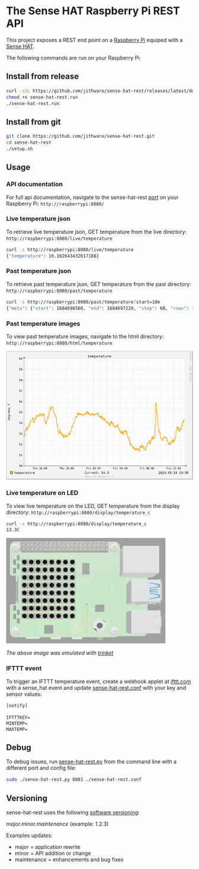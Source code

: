 # The Sense HAT Raspberry Pi REST API

This project exposes a REST end point on a [Raspberry Pi](https://www.raspberrypi.com/) equiped with a [Sense HAT](https://www.raspberrypi.org/products/sense-hat/).

The following commands are run on your Raspberry Pi:

## Install from release
```sh
curl -sSL https://github.com/jithware/sense-hat-rest/releases/latest/download/sense-hat-rest.run -o sense-hat-rest.run 
chmod +x sense-hat-rest.run
./sense-hat-rest.run 
```

## Install from git

```sh
git clone https://github.com/jithware/sense-hat-rest.git
cd sense-hat-rest
./setup.sh
```

## Usage

### API documentation
For full api documentation, navigate to the sense-hat-rest [port](https://github.com/jithware/sense-hat-rest/blob/master/sense-hat-rest.service#L6) on your Raspberry Pi: `http://raspberrypi:8080/` 

### Live temperature json
To retrieve live temperature json, GET temperature from the live directory: `http://raspberrypi:8080/live/temperature`

```sh
curl -s http://raspberrypi:8080/live/temperature
{"temperature": 16.162643432617188}
```

### Past temperature json
To retrieve past temperature json, GET temperature from the past directory: `http://raspberrypi:8080/past/temperature`

```sh
curl -s http://raspberrypi:8080/past/temperature?start=10m
{"meta": {"start": 1684696560, "end": 1684697220, "step": 60, "rows": 11, "columns": 1, "legend": ["temperature"]}, "data": [[15.988164344996578], [15.923168208224487], [15.866838042416385], [15.864454833753204], [15.97578711801058], [15.895773634887693], [15.894235919783785], [15.910474543874104], [15.89725421391983], [15.908842296578978], [null]]}
```

### Past temperature images
To view past temperature images, navigate to the html directory: `http://raspberrypi:8080/html/temperature`

![temperature](./images/temperature.png)

### Live temperature on LED
To view live temperature on the LED, GET temperature from the display directory: `http://raspberrypi:8080/display/temperature_c`

```sh
curl -s http://raspberrypi:8080/display/temperature_c
13.3C
```
![display](./images/display.webp)

_The above image was emulated with [trinket](https://trinket.io/python/47c7c9a5f6?outputOnly=true&runOption=run)_

### IFTTT event

To trigger an IFTTT temperature event, create a webhook applet at [ifttt.com](https://ifttt.com/create/if-maker_webhooks) with a sense_hat event and update [sense-hat-rest.conf](./sense-hat-rest.conf) with your key and sensor values: 
```
[notify]

IFTTTKEY=
MINTEMP=
MAXTEMP=
```

## Debug

To debug issues, run [sense-hat-rest.py](./sense-hat-rest.py) from the command line with a different port and config file:
```sh
sudo ./sense-hat-rest.py 8081 ./sense-hat-rest.conf
```

## Versioning

sense-hat-rest uses the following [software versioning](https://en.wikipedia.org/wiki/Software_versioning):

_major.minor.maintenance_ (example: 1.2.3)

Examples updates:

* major = application rewrite
* minor = API addition or change
* maintenance = enhancements and bug fixes

